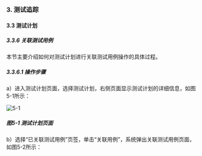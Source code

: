 ### 3. 测试追踪

#### 3.3 测试计划

##### 3.3.6 关联测试用例

本节主要介绍如何对测试计划进行关联测试用例操作的具体过程。

##### 3.3.6.1 操作步骤

a）进入测试计划页面，选择测试计划，右侧页面显示测试计划的详细信息，如图5-1所示：

![5-1](https://www.feisuanyz.com/fstest/cszz/jihua/5.png)

##### 图5-1 测试计划页面

b）选择“已关联测试用例”页签，单击“关联用例”，系统弹出关联测试用例页面，如图5-2所示：
